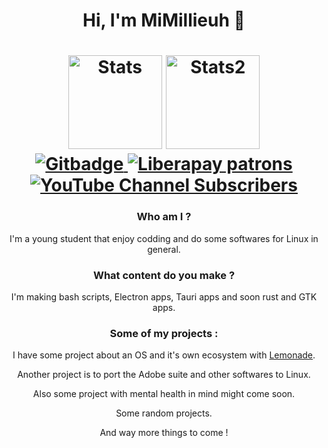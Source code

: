 <div id="header" align="center">
<div>
<h1>Hi, I'm MiMillieuh 👋<h1>
<img style="height:150px" src="https://github-readme-stats.vercel.app/api?username=MiMillieuh&show_icons=true&theme=tokyonight" alt="Stats"/>

<img style="height:150px" src="https://github-readme-stats.vercel.app/api/top-langs/?username=MiMillieuh&layout=compact&theme=tokyonight" alt="Stats2"/>
<br>
    <a href="https://github.com/MiMillieuh">
    <img src="https://img.shields.io/github/followers/MiMillieuh?label=GIT%20FOLLOWERS&style=for-the-badge" alt="Gitbadge"/>
    </a>
    <a href="https://liberapay.com/MiMillieuh/">
    <img alt="Liberapay patrons" src="https://img.shields.io/liberapay/patrons/mimillieuh?label=Librepay%20Sponsor&style=for-the-badge">
    </a>
    <a href="https://www.youtube.com/channel/UC6GrYkEU8scHoL3ULcOXOOQ">
    <img alt="YouTube Channel Subscribers" src="https://img.shields.io/youtube/channel/subscribers/UC6GrYkEU8scHoL3ULcOXOOQ?label=YT%20SUBSCRIBERS&style=for-the-badge">
    </a>
</div>
<h3>Who am I ?</h3>
<p>I'm a young student that enjoy codding and do some softwares for Linux in general.</p>
<h3>What content do you make ?</h3>
<p>I'm making bash scripts, Electron apps, Tauri apps and soon rust and GTK apps.</p>
<h3>Some of my projects :</h3>
<p>I have some project about an OS and it's own ecosystem with <a href="https://github.com/LemonadeSoftware">Lemonade</a>.</p>
<p>Another project is to port the Adobe suite and other softwares to Linux.</p>
<p>Also some project with mental health in mind might come soon.</p>
<p>Some random projects.</p>
<p>And way more things to come !</p>
</div>

